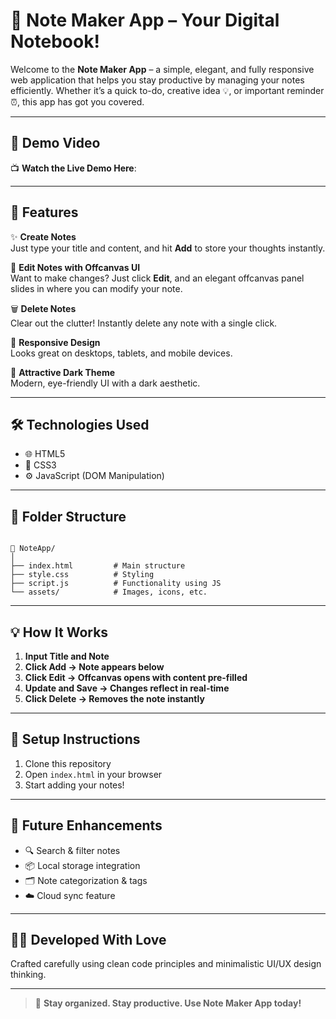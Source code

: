 
# 📝 Note Maker App – Your Digital Notebook!

Welcome to the **Note Maker App** – a simple, elegant, and fully responsive web application that helps you stay productive by managing your notes efficiently. Whether it’s a quick to-do, creative idea 💡, or important reminder ⏰, this app has got you covered.

---

## 🎥 Demo Video

📺 **Watch the Live Demo Here**:  


---

## 🚀 Features

✨ **Create Notes**  
Just type your title and content, and hit **Add** to store your thoughts instantly.

📝 **Edit Notes with Offcanvas UI**  
Want to make changes? Just click **Edit**, and an elegant offcanvas panel slides in where you can modify your note.

🗑️ **Delete Notes**  
Clear out the clutter! Instantly delete any note with a single click.

📱 **Responsive Design**  
Looks great on desktops, tablets, and mobile devices.

🎨 **Attractive Dark Theme**  
Modern, eye-friendly UI with a dark aesthetic.

---

## 🛠️ Technologies Used

- 🌐 HTML5  
- 🎨 CSS3  
- ⚙️ JavaScript (DOM Manipulation)

---

## 📂 Folder Structure

```

📁 NoteApp/
│
├── index.html         # Main structure
├── style.css          # Styling
├── script.js          # Functionality using JS
└── assets/            # Images, icons, etc.

```

---

## 💡 How It Works

1. **Input Title and Note**
2. **Click Add → Note appears below**
3. **Click Edit → Offcanvas opens with content pre-filled**
4. **Update and Save → Changes reflect in real-time**
5. **Click Delete → Removes the note instantly**

---

## 🔧 Setup Instructions

1. Clone this repository  
2. Open `index.html` in your browser  
3. Start adding your notes!

---

## 📌 Future Enhancements

- 🔍 Search & filter notes  
- 📦 Local storage integration  
- 🗂️ Note categorization & tags  
- ☁️ Cloud sync feature

---

## 👨‍💻 Developed With Love

Crafted carefully using clean code principles and minimalistic UI/UX design thinking.

---

> 🎯 **Stay organized. Stay productive. Use Note Maker App today!**

```


